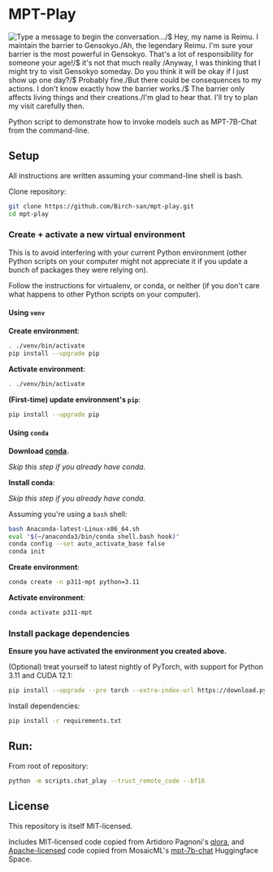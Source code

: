 # MPT-Play

<img src="https://github.com/Birch-san/mpt-play/assets/6141784/da9cbf86-bc1c-499d-9d9e-7eff3a210696" alt="Type a message to begin the conversation…/$ Hey, my name is Reimu. I maintain the barrier to Gensokyo./Ah, the legendary Reimu. I'm sure your barrier is the most powerful in Gensokyo. That's a lot of responsibility for someone your age!/$ it's not that much really /Anyway, I was thinking that I might try to visit Gensokyo someday. Do you think it will be okay if I just show up one day?/$ Probably fine./But there could be consequences to my actions. I don't know exactly how the barrier works./$ The barrier only affects living things and their creations./I'm glad to hear that. I'll try to plan my visit carefully then.">

Python script to demonstrate how to invoke models such as MPT-7B-Chat from the command-line.

## Setup

All instructions are written assuming your command-line shell is bash.

Clone repository:

```bash
git clone https://github.com/Birch-san/mpt-play.git
cd mpt-play
```

### Create + activate a new virtual environment

This is to avoid interfering with your current Python environment (other Python scripts on your computer might not appreciate it if you update a bunch of packages they were relying on).

Follow the instructions for virtualenv, or conda, or neither (if you don't care what happens to other Python scripts on your computer).

#### Using `venv`

**Create environment**:

```bash
. ./venv/bin/activate
pip install --upgrade pip
```

**Activate environment**:

```bash
. ./venv/bin/activate
```

**(First-time) update environment's `pip`**:

```bash
pip install --upgrade pip
```

#### Using `conda`

**Download [conda](https://www.anaconda.com/products/distribution).**

_Skip this step if you already have conda._

**Install conda**:

_Skip this step if you already have conda._

Assuming you're using a `bash` shell:

```bash
bash Anaconda-latest-Linux-x86_64.sh
eval "$(~/anaconda3/bin/conda shell.bash hook)"
conda config --set auto_activate_base false
conda init
```

**Create environment**:

```bash
conda create -n p311-mpt python=3.11
```

**Activate environment**:

```bash
conda activate p311-mpt
```

### Install package dependencies

**Ensure you have activated the environment you created above.**

(Optional) treat yourself to latest nightly of PyTorch, with support for Python 3.11 and CUDA 12.1:

```bash
pip install --upgrade --pre torch --extra-index-url https://download.pytorch.org/whl/nightly/cu121
```

Install dependencies:

```bash
pip install -r requirements.txt
```

## Run:

From root of repository:

```bash
python -m scripts.chat_play --trust_remote_code --bf16
```

## License

This repository is itself MIT-licensed.

Includes MIT-licensed code copied from Artidoro Pagnoni's [qlora](https://github.com/artidoro/qlora), and [Apache-licensed](licenses/MosaicML-mpt-7b-chat-hf-space.Apache.LICENSE.txt) code copied from MosaicML's [mpt-7b-chat](https://huggingface.co/spaces/mosaicml/mpt-7b-chat/blob/main/app.py) Huggingface Space.